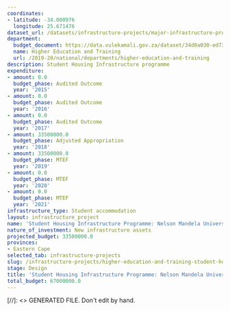 ```yaml
---
coordinates:
- latitude: -34.000976
  longitude: 25.671476
dataset_url: /datasets/infrastructure-projects/major-infrastructure-projects-by-national-departments
department:
  budget_document: https://data.vulekamali.gov.za/dataset/34d0a030-ed73-437a-aa76-16637d5fe63d/resource/1a4bc0ea-c715-4189-b961-7460c0e63072/download/vote-15-higher-education-and-training.pdf
  name: Higher Education and Training
  url: /2019-20/national/departments/higher-education-and-training
description: Student Housing Infrastructure programme
expenditure:
- amount: 0.0
  budget_phase: Audited Outcome
  year: '2015'
- amount: 0.0
  budget_phase: Audited Outcome
  year: '2016'
- amount: 0.0
  budget_phase: Audited Outcome
  year: '2017'
- amount: 33500000.0
  budget_phase: Adjusted Appropriation
  year: '2018'
- amount: 33500000.0
  budget_phase: MTEF
  year: '2019'
- amount: 0.0
  budget_phase: MTEF
  year: '2020'
- amount: 0.0
  budget_phase: MTEF
  year: '2021'
infrastructure_type: Student accommodation
layout: infrastructure_project
name: 'Student Housing Infrastructure Programme: Nelson Mandela University'
nature_of_investment: New infrastructure assets
projected_budget: 33500000.0
provinces:
- Eastern Cape
selected_tab: infrastructure-projects
slug: /infrastructure-projects/higher-education-and-training-student-housing-infrastructure-programme-nelson-mandela-university
stage: Design
title: 'Student Housing Infrastructure Programme: Nelson Mandela University - vulekamali'
total_budget: 67000000.0
---
```

[//]: <> GENERATED FILE. Don't edit by hand.